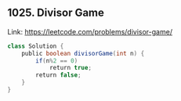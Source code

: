 ## 1025. Divisor Game
Link: https://leetcode.com/problems/divisor-game/

```java
class Solution {
    public boolean divisorGame(int n) {
        if(n%2 == 0)
            return true;
        return false;
    }
}
```
